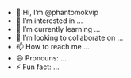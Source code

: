 - 👋 Hi, I’m @phantomokvip
- 👀 I’m interested in ...
- 🌱 I’m currently learning ...
- 💞️ I’m looking to collaborate on ...
- 📫 How to reach me ...
- 😄 Pronouns: ...
- ⚡ Fun fact: ...

<!---
phantomokvip/phantomokvip is a ✨ special ✨ repository because its `README.md` (this file) appears on your GitHub profile.
You can click the Preview link to take a look at your changes.
--->
